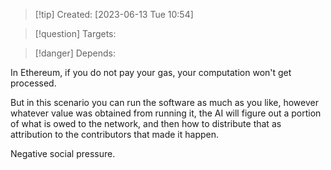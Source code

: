 
>[!tip] Created: [2023-06-13 Tue 10:54]

>[!question] Targets: 

>[!danger] Depends: 

In Ethereum, if you do not pay your gas, your computation won't get processed.

But in this scenario you can run the software as much as you like, however whatever value was obtained from running it, the AI will figure out a portion of what is owed to the network, and then how to distribute that as attribution to the contributors that made it happen.

Negative social pressure.